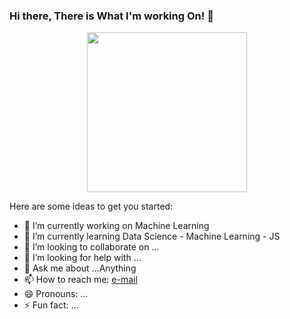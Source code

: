 ### Hi there, There is What I'm working On! 👋

<p align="center">
  <img width="256" height="256" src="https://user-images.githubusercontent.com/80072131/115317263-c56d6280-a183-11eb-8bb4-72d436c5a7d9.png">
</p>

Here are some ideas to get you started:

- 🔭 I’m currently working on Machine Learning
- 🌱 I’m currently learning Data Science - Machine Learning - JS 
- 👯 I’m looking to collaborate on ...
- 🤔 I’m looking for help with ...
- 💬 Ask me about ...Anything
- 📫 How to reach me: [e-mail](erhan_namli@outlook.com)
- 😄 Pronouns: ...
- ⚡ Fun fact: ...


